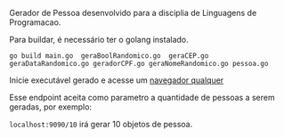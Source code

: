 Gerador de Pessoa desenvolvido para a disciplia de Linguagens de Programacao.

Para buildar, é necessário ter o golang instalado.

`go build main.go  geraBoolRandomico.go  geraCEP.go  geraDataRandomico.go geradorCPF.go geraNomeRandomico.go
 pessoa.go`
 
Inicie executável gerado e acesse um [navegador qualquer](http://localhost:9090)
 
Esse endpoint aceita como parametro a quantidade de pessoas a serem geradas, por exemplo:
 
`localhost:9090/10` irá gerar 10 objetos de pessoa.
 
